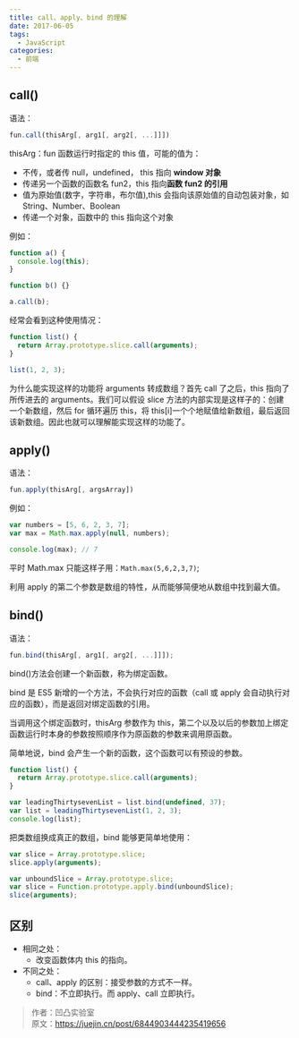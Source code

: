 ```yaml
---
title: call、apply、bind 的理解
date: 2017-06-05
tags:
  - JavaScript
categories:
  - 前端
---
```


## call()

语法：

```javascript
fun.call(thisArg[, arg1[, arg2[, ...]]])
```

thisArg：fun 函数运行时指定的 this 值，可能的值为：

- 不传，或者传 null，undefined， this 指向 **window 对象**
- 传递另一个函数的函数名 fun2，this 指向**函数 fun2 的引用**
- 值为原始值(数字，字符串，布尔值),this 会指向该原始值的自动包装对象，如 String、Number、Boolean
- 传递一个对象，函数中的 this 指向这个对象

例如：

```javascript
function a() {
  console.log(this);
}

function b() {}

a.call(b);
```

经常会看到这种使用情况：

```javascript
function list() {
  return Array.prototype.slice.call(arguments);
}

list(1, 2, 3);
```

为什么能实现这样的功能将 arguments 转成数组？首先 call 了之后，this 指向了所传进去的 arguments。我们可以假设 slice 方法的内部实现是这样子的：创建一个新数组，然后 for 循环遍历 this，将 this\[i]一个个地赋值给新数组，最后返回该新数组。因此也就可以理解能实现这样的功能了。

## apply()

语法：

```javascript
fun.apply(thisArg[, argsArray])
```

例如：

```javascript
var numbers = [5, 6, 2, 3, 7];
var max = Math.max.apply(null, numbers);

console.log(max); // 7
```

平时 Math.max 只能这样子用：`Math.max(5,6,2,3,7)`;

利用 apply 的第二个参数是数组的特性，从而能够简便地从数组中找到最大值。

## bind()

语法：

```javascript
fun.bind(thisArg[, arg1[, arg2[, ...]]]);
```

bind()方法会创建一个新函数，称为绑定函数。

bind 是 ES5 新增的一个方法，不会执行对应的函数（call 或 apply 会自动执行对应的函数），而是返回对绑定函数的引用。

当调用这个绑定函数时，thisArg 参数作为 this，第二个以及以后的参数加上绑定函数运行时本身的参数按照顺序作为原函数的参数来调用原函数。

简单地说，bind 会产生一个新的函数，这个函数可以有预设的参数。

```javascript
function list() {
  return Array.prototype.slice.call(arguments);
}

var leadingThirtysevenList = list.bind(undefined, 37);
var list = leadingThirtysevenList(1, 2, 3);
console.log(list);
```

把类数组换成真正的数组，bind 能够更简单地使用：

```javascript
var slice = Array.prototype.slice;
slice.apply(arguments);
```

```javascript
var unboundSlice = Array.prototype.slice;
var slice = Function.prototype.apply.bind(unboundSlice);
slice(arguments);
```

## 区别

- 相同之处：
  - 改变函数体内 this 的指向。
- 不同之处：
  - call、apply 的区别：接受参数的方式不一样。
  - bind：不立即执行。而 apply、call 立即执行。

> 作者：凹凸实验室 <br>
> 原文：<https://juejin.cn/post/6844903444235419656>
